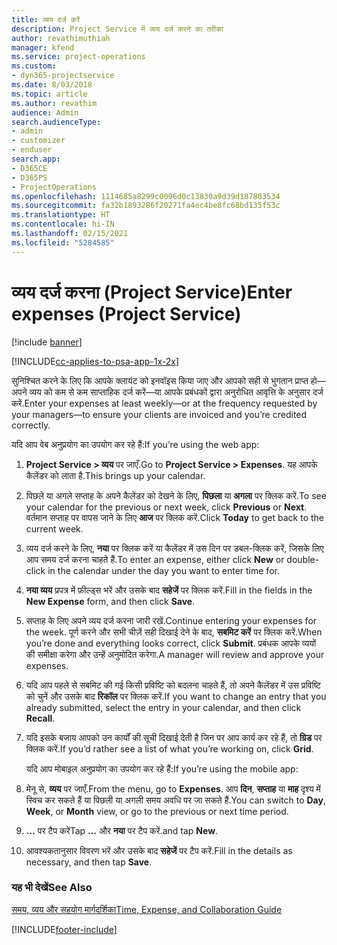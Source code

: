 ```yaml
---
title: व्यय दर्ज करें
description: Project Service में व्यय दर्ज करने का तरीका
author: revathimuthiah
manager: kfend
ms.service: project-operations
ms.custom:
- dyn365-projectservice
ms.date: 8/03/2018
ms.topic: article
ms.author: revathim
audience: Admin
search.audienceType:
- admin
- customizer
- enduser
search.app:
- D365CE
- D365PS
- ProjectOperations
ms.openlocfilehash: 1114685a8299c0096d0c13830a9d39d187883534
ms.sourcegitcommit: fa32b1893286f20271fa4ec4be8fc68bd135f53c
ms.translationtype: HT
ms.contentlocale: hi-IN
ms.lasthandoff: 02/15/2021
ms.locfileid: "5284585"
---
```

# <a name="enter-expenses-project-service"></a><span data-ttu-id="a9ecf-103">व्यय दर्ज करना (Project Service)</span><span class="sxs-lookup"><span data-stu-id="a9ecf-103">Enter expenses (Project Service)</span></span>

[!include [banner](../includes/psa-now-project-operations.md)]

[!INCLUDE[cc-applies-to-psa-app-1x-2x](../includes/cc-applies-to-psa-app-1x-2x.md)]

<span data-ttu-id="a9ecf-104">सुनिश्चित करने के लिए कि आपके क्लायंट को इनवॉइस किया जाए और आपको सही से भुगतान प्राप्त हो—अपने व्यय को कम से कम साप्ताहिक दर्ज करें—या आपके प्रबंधकों द्वारा अनुरोधित आवृत्ति के अनुसार दर्ज करें.</span><span class="sxs-lookup"><span data-stu-id="a9ecf-104">Enter your expenses at least weekly—or at the frequency requested by your managers—to ensure your clients are invoiced and you’re credited correctly.</span></span>  
  
 <span data-ttu-id="a9ecf-105">यदि आप वेब अनुप्रयोग का उपयोग कर रहे हैं:</span><span class="sxs-lookup"><span data-stu-id="a9ecf-105">If you’re using the web app:</span></span>  
  
1. <span data-ttu-id="a9ecf-106">**Project Service > व्यय** पर जाएँ.</span><span class="sxs-lookup"><span data-stu-id="a9ecf-106">Go to **Project Service > Expenses**.</span></span> <span data-ttu-id="a9ecf-107">यह आपके कैलेंडर को लाता है.</span><span class="sxs-lookup"><span data-stu-id="a9ecf-107">This brings up your calendar.</span></span>  
  
2. <span data-ttu-id="a9ecf-108">पिछले या अगले सप्ताह के अपने कैलेंडर को देखने के लिए, **पिछला** या **अगला** पर क्लिक करें.</span><span class="sxs-lookup"><span data-stu-id="a9ecf-108">To see your calendar for the previous or next week, click **Previous** or **Next**.</span></span> <span data-ttu-id="a9ecf-109">वर्तमान सप्ताह पर वापस जाने के लिए **आज** पर क्लिक करें.</span><span class="sxs-lookup"><span data-stu-id="a9ecf-109">Click **Today** to get back to the current week.</span></span>  
  
3. <span data-ttu-id="a9ecf-110">व्यय दर्ज करने के लिए, **नया** पर क्लिक करें या कैलेंडर में उस दिन पर डबल-क्लिक करें, जिसके लिए आप समय दर्ज करना चाहते हैं.</span><span class="sxs-lookup"><span data-stu-id="a9ecf-110">To enter an expense, either click **New** or double-click in the calendar under the day you want to enter time for.</span></span>  
  
4. <span data-ttu-id="a9ecf-111">**नया व्यय** प्रपत्र में फ़ील्ड्स भरें और उसके बाद **सहेजें** पर क्लिक करें.</span><span class="sxs-lookup"><span data-stu-id="a9ecf-111">Fill in the fields in the **New Expense** form, and then click **Save**.</span></span>  
  
5. <span data-ttu-id="a9ecf-112">सप्ताह के लिए अपने व्यय दर्ज करना जारी रखें.</span><span class="sxs-lookup"><span data-stu-id="a9ecf-112">Continue entering your expenses for the week.</span></span> <span data-ttu-id="a9ecf-113">पूर्ण करने और सभी चीज़ें सही दिखाई देने के बाद, **सबमिट करें** पर क्लिक करें.</span><span class="sxs-lookup"><span data-stu-id="a9ecf-113">When you’re done and everything looks correct, click **Submit**.</span></span> <span data-ttu-id="a9ecf-114">प्रबंधक आपके व्ययों की समीक्षा करेगा और उन्हें अनुमोदित करेगा.</span><span class="sxs-lookup"><span data-stu-id="a9ecf-114">A manager will review and approve your expenses.</span></span>  
  
6. <span data-ttu-id="a9ecf-115">यदि आप पहले से सबमिट की गई किसी प्रविष्टि को बदलना चाहते हैं, तो अपने कैलेंडर में उस प्रविष्टि को चुनें और उसके बाद **रिकॉल** पर क्लिक करें.</span><span class="sxs-lookup"><span data-stu-id="a9ecf-115">If you want to change an entry that you already submitted, select the entry in your calendar, and then click **Recall**.</span></span>  
  
7. <span data-ttu-id="a9ecf-116">यदि इसके बजाय आपको उन कार्यों की सूची दिखाई देती है जिन पर आप कार्य कर रहे हैं, तो **ग्रिड** पर क्लिक करें.</span><span class="sxs-lookup"><span data-stu-id="a9ecf-116">If you’d rather see a list of what you’re working on, click **Grid**.</span></span>  
  
   <span data-ttu-id="a9ecf-117">यदि आप मोबाइल अनुप्रयोग का उपयोग कर रहे हैं:</span><span class="sxs-lookup"><span data-stu-id="a9ecf-117">If you’re using the mobile app:</span></span>  
  
8. <span data-ttu-id="a9ecf-118">मेनू से, **व्यय** पर जाएँ.</span><span class="sxs-lookup"><span data-stu-id="a9ecf-118">From the menu, go to **Expenses**.</span></span>     <span data-ttu-id="a9ecf-119">आप **दिन**, **सप्ताह** या **माह** दृश्य में स्विच कर सकते हैं या पिछली या अगली समय अवधि पर जा सकते हैं.</span><span class="sxs-lookup"><span data-stu-id="a9ecf-119">You can switch to **Day**, **Week**, or **Month** view, or go to the previous or next time period.</span></span>  
  
9. <span data-ttu-id="a9ecf-120">**…** पर टैप करें</span><span class="sxs-lookup"><span data-stu-id="a9ecf-120">Tap **…**</span></span> <span data-ttu-id="a9ecf-121">और **नया** पर टैप करें.</span><span class="sxs-lookup"><span data-stu-id="a9ecf-121">and tap **New**.</span></span>  
  
10. <span data-ttu-id="a9ecf-122">आवश्यकतानुसार विवरण भरें और उसके बाद **सहेजें** पर टैप करें.</span><span class="sxs-lookup"><span data-stu-id="a9ecf-122">Fill in the details as necessary, and then tap **Save**.</span></span>  
  
### <a name="see-also"></a><span data-ttu-id="a9ecf-123">यह भी देखें</span><span class="sxs-lookup"><span data-stu-id="a9ecf-123">See Also</span></span>  
 [<span data-ttu-id="a9ecf-124">समय, व्यय और सहयोग मार्गदर्शिका</span><span class="sxs-lookup"><span data-stu-id="a9ecf-124">Time, Expense, and Collaboration Guide</span></span>](../psa/time-expense-collaboration-guide.md)


[!INCLUDE[footer-include](../includes/footer-banner.md)]